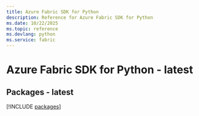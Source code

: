 ```yaml
---
title: Azure Fabric SDK for Python
description: Reference for Azure Fabric SDK for Python
ms.date: 10/22/2025
ms.topic: reference
ms.devlang: python
ms.service: fabric
---
```

# Azure Fabric SDK for Python - latest
## Packages - latest
[!INCLUDE [packages](fabric-index.md)]